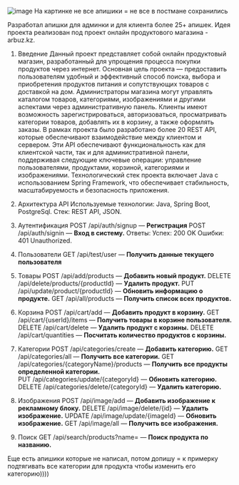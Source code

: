 ![image](https://github.com/user-attachments/assets/9b247555-af04-468d-86c4-1aef0e6623f8)
На картинке не все апишики = не все в постмане сохранились

Разработал апишки для админки и для клиента более 25+ апишек. Идея проекта реализован под проект онлайн продуктового магазина - arbuz.kz. 

1. Введение
  Данный проект представляет собой онлайн продуктовый магазин, разработанный для упрощения процесса покупки продуктов через интернет. Основная цель проекта — предоставить пользователям удобный и эффективный способ поиска, выбора и приобретения продуктов питания и сопутствующих товаров с доставкой на дом.
Администраторы магазина могут управлять каталогом товаров, категориями, изображениями и другими аспектами через административную панель. Клиенты имеют возможность зарегистрироваться, авторизоваться, просматривать категории товаров, добавлять их в корзину, а также оформлять заказы.
В рамках проекта было разработано более 20 REST API, которые обеспечивают взаимодействие между клиентом и сервером. Эти API обеспечивают функциональность как для клиентской части, так и для административной панели, поддерживая следующие ключевые операции: управление пользователями, продуктами, корзиной, категориями и изображениями.
Технологический стек проекта включает Java с использованием Spring Framework, что обеспечивает стабильность, масштабируемость и безопасность приложения.

2. Архитектура API
  Используемые технологии: Java, Spring Boot, PostgreSql.
  Стек: REST API, JSON.

4. Аутентификация
  POST /api/auth/signup — **Регистрация**
  POST /api/auth/signin — **Вход в систему.**
Ответы:
  Успех: 200 OK
  Ошибки: 401 Unauthorized.

6. Пользователи
  GET /api/test/user — **Получить данные текущего пользователя**

8. Товары
  POST /api/add/products — **Добавить новый продукт.**
  DELETE /api/delete/products/{productId} — **Удалить продукт.**
  PUT /api/update/product/{productId} — **Обновить информацию о продукте.**
  GET /api/all/products — **Получить список всех продуктов.**

10. Корзина
  POST /api/cart/add — **Добавить продукт в корзину.**
  GET /api/cart/{userId}/items — **Получить товары в корзине пользователя.**
  DELETE /api/cart/delete — **Удалить продукт с корзины.**
  DELETE /api/cart/quantities — **Посчитать количество продуктов с корзины.**

12. Категории
  POST /api/categories/create — **Добавить категорию.**
  GET /api/categories/all — **Получить все категории.**
  GET /api/categories/{categoryName}/products — **Получить все продукты определенной категории.**  
  PUT /api/categories/update/{categoryId} — **Обновить категорию.**
  DELETE /api/categories/delete/{categoryId} — **Удалить категорию.**

14. Изображения
  POST /api/image/add — **Добавить изображение к рекламному блоку.**
  DELETE /api/image/delete/{id} — **Удалить изображение.**
  UPDATE /api/image/update/{imageId} — **Обновить изображение.**
  GET /api/image/all — **Получить все изображения.**

16. Поиск
  GET /api/search/products?name= — **Поиск продукта по названию.**

Еще есть апишики которые не написал, потом допишу = к примерку подтягивать все категории для продукта чтобы изменить его категорию))))
